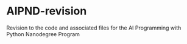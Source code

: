 # AIPND-revision
Revision to the code and associated files for the AI Programming with Python Nanodegree Program

